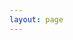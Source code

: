 ```yaml
---
layout: page
---
```

<script setup>
import {
  VPTeamPage,
  VPTeamPageTitle,
  VPTeamMembers
} from 'vitepress/theme'

const members = [
  {
    avatar: 'https://www.github.com/xiaoman1221.png',
    name: 'Jiuqi Man',
    title: 'xiaoman1221',
    links: [
      { icon: 'github', link: 'https://github.com/xiaoman121' },
      { icon: 'twitter', link: 'https://twitter.com/xiaoman1221' },
      { icon: 'wordpress', link: 'https://www.manjiuqi.com/' },
    ]
  },
]
</script>

<VPTeamPage>
  <VPTeamPageTitle>
    <template #title>
      About Me
    </template>
    <template #lead>
        My name is JiuqiMan,Nice to meet you
    </template>
  </VPTeamPageTitle>
  <VPTeamMembers
    :members="members"
  />
</VPTeamPage>